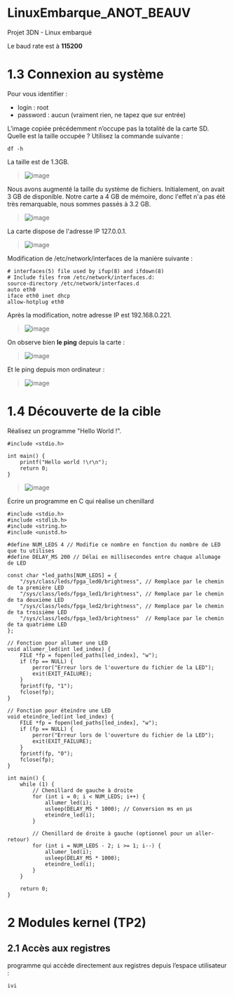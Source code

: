 # LinuxEmbarque_ANOT_BEAUV
Projet 3DN - Linux embarqué

Le baud rate est à **115200**
# **1.3 Connexion au système**
Pour vous identifier :
  * login : root
  * password : aucun (vraiment rien, ne tapez que sur entrée)
    
L’image copiée précédemment n’occupe pas la totalité de la carte SD. 
Quelle est la taille occupée ? Utilisez la commande suivante :
```
df -h
```
La taille est de 1.3GB.

> ![image](https://github.com/user-attachments/assets/eb16d2da-06b8-4309-a20d-f0d9bd283e2d)

Nous avons augmenté la taille du système de fichiers. Initialement, on avait 3 GB de disponible. Notre carte a 4 GB de mémoire, donc l'effet n'a pas été très remarquable, nous sommes passés à 3.2 GB.

> ![image](https://github.com/user-attachments/assets/c782e170-60bb-4777-8841-f2b63583a6b1)


La carte dispose de l'adresse IP 127.0.0.1.

> ![image](https://github.com/user-attachments/assets/1fff7dbf-9396-4703-bc70-93319a9d9706)


Modification de /etc/network/interfaces de la manière suivante :
```
# interfaces(5) file used by ifup(8) and ifdown(8)
# Include files from /etc/network/interfaces.d:
source-directory /etc/network/interfaces.d
auto eth0
iface eth0 inet dhcp
allow-hotplug eth0
```
Après la modification, notre adresse IP est 192.168.0.221.

> ![image](https://github.com/user-attachments/assets/f7f5e4dd-8efd-4623-a649-e4771ec72d2e)

On observe bien **le ping** depuis la carte : 

> ![image](https://github.com/user-attachments/assets/ca4338f8-653a-4fe9-9f8d-2e0e6db43488)

Et le ping depuis mon ordinateur :

> ![image](https://github.com/user-attachments/assets/572bc063-2abd-4962-a25d-d84345994814)


# **1.4 Découverte de la cible**

Réalisez un programme "Hello World !".

```
#include <stdio.h>

int main() {
    printf("Hello world !\r\n");
    return 0;
}
```

> ![image](https://github.com/user-attachments/assets/d8a232d4-4bec-4603-8067-39b1af85cdfe)


Écrire un programme en C qui réalise un chenillard
```
#include <stdio.h>
#include <stdlib.h>
#include <string.h>
#include <unistd.h>

#define NUM_LEDS 4 // Modifie ce nombre en fonction du nombre de LED que tu utilises
#define DELAY_MS 200 // Délai en millisecondes entre chaque allumage de LED

const char *led_paths[NUM_LEDS] = {
    "/sys/class/leds/fpga_led0/brightness", // Remplace par le chemin de ta première LED
    "/sys/class/leds/fpga_led1/brightness", // Remplace par le chemin de ta deuxième LED
    "/sys/class/leds/fpga_led2/brightness", // Remplace par le chemin de ta troisième LED
    "/sys/class/leds/fpga_led3/brightness"  // Remplace par le chemin de ta quatrième LED
};

// Fonction pour allumer une LED
void allumer_led(int led_index) {
    FILE *fp = fopen(led_paths[led_index], "w");
    if (fp == NULL) {
        perror("Erreur lors de l'ouverture du fichier de la LED");
        exit(EXIT_FAILURE);
    }
    fprintf(fp, "1");
    fclose(fp);
}

// Fonction pour éteindre une LED
void eteindre_led(int led_index) {
    FILE *fp = fopen(led_paths[led_index], "w");
    if (fp == NULL) {
        perror("Erreur lors de l'ouverture du fichier de la LED");
        exit(EXIT_FAILURE);
    }
    fprintf(fp, "0");
    fclose(fp);
}

int main() {
    while (1) {
        // Chenillard de gauche à droite
        for (int i = 0; i < NUM_LEDS; i++) {
            allumer_led(i);
            usleep(DELAY_MS * 1000); // Conversion ms en µs
            eteindre_led(i);
        }

        // Chenillard de droite à gauche (optionnel pour un aller-retour)
        for (int i = NUM_LEDS - 2; i >= 1; i--) {
            allumer_led(i);
            usleep(DELAY_MS * 1000);
            eteindre_led(i);
        }
    }

    return 0;
}
```


# 2 Modules kernel (TP2)

## 2.1 Accès aux registres

programme qui accède directement aux registres depuis l’espace utilisateur :
```
ivi
```














